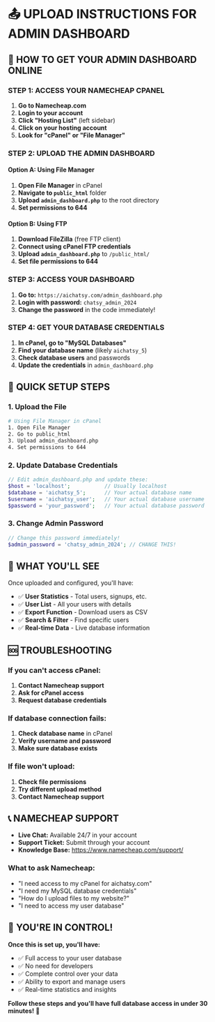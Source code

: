 # 📤 UPLOAD INSTRUCTIONS FOR ADMIN DASHBOARD

## 🚀 **HOW TO GET YOUR ADMIN DASHBOARD ONLINE**

### **STEP 1: ACCESS YOUR NAMECHEAP CPANEL**

1. **Go to Namecheap.com**
2. **Login to your account**
3. **Click "Hosting List"** (left sidebar)
4. **Click on your hosting account**
5. **Look for "cPanel" or "File Manager"**

### **STEP 2: UPLOAD THE ADMIN DASHBOARD**

#### **Option A: Using File Manager**
1. **Open File Manager** in cPanel
2. **Navigate to `public_html`** folder
3. **Upload `admin_dashboard.php`** to the root directory
4. **Set permissions to 644**

#### **Option B: Using FTP**
1. **Download FileZilla** (free FTP client)
2. **Connect using cPanel FTP credentials**
3. **Upload `admin_dashboard.php`** to `/public_html/`
4. **Set file permissions to 644**

### **STEP 3: ACCESS YOUR DASHBOARD**

1. **Go to:** `https://aichatsy.com/admin_dashboard.php`
2. **Login with password:** `chatsy_admin_2024`
3. **Change the password** in the code immediately!

### **STEP 4: GET YOUR DATABASE CREDENTIALS**

1. **In cPanel, go to "MySQL Databases"**
2. **Find your database name** (likely `aichatsy_5`)
3. **Check database users** and passwords
4. **Update the credentials** in `admin_dashboard.php`

## 🔧 **QUICK SETUP STEPS**

### **1. Upload the File**
```bash
# Using File Manager in cPanel
1. Open File Manager
2. Go to public_html
3. Upload admin_dashboard.php
4. Set permissions to 644
```

### **2. Update Database Credentials**
```php
// Edit admin_dashboard.php and update these:
$host = 'localhost';           // Usually localhost
$database = 'aichatsy_5';      // Your actual database name
$username = 'aichatsy_user';   // Your actual database username
$password = 'your_password';   // Your actual database password
```

### **3. Change Admin Password**
```php
// Change this password immediately!
$admin_password = 'chatsy_admin_2024'; // CHANGE THIS!
```

## 🎯 **WHAT YOU'LL SEE**

Once uploaded and configured, you'll have:

- ✅ **User Statistics** - Total users, signups, etc.
- ✅ **User List** - All your users with details
- ✅ **Export Function** - Download users as CSV
- ✅ **Search & Filter** - Find specific users
- ✅ **Real-time Data** - Live database information

## 🆘 **TROUBLESHOOTING**

### **If you can't access cPanel:**
1. **Contact Namecheap support**
2. **Ask for cPanel access**
3. **Request database credentials**

### **If database connection fails:**
1. **Check database name** in cPanel
2. **Verify username and password**
3. **Make sure database exists**

### **If file won't upload:**
1. **Check file permissions**
2. **Try different upload method**
3. **Contact Namecheap support**

## 📞 **NAMECHEAP SUPPORT**

- **Live Chat:** Available 24/7 in your account
- **Support Ticket:** Submit through your account
- **Knowledge Base:** https://www.namecheap.com/support/

### **What to ask Namecheap:**
- "I need access to my cPanel for aichatsy.com"
- "I need my MySQL database credentials"
- "How do I upload files to my website?"
- "I need to access my user database"

## 🎉 **YOU'RE IN CONTROL!**

**Once this is set up, you'll have:**
- ✅ Full access to your user database
- ✅ No need for developers
- ✅ Complete control over your data
- ✅ Ability to export and manage users
- ✅ Real-time statistics and insights

**Follow these steps and you'll have full database access in under 30 minutes!** 🚀
